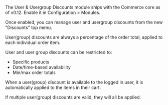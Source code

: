 The User & Usergroup Discounts module ships with the Commerce core as of v0.12. Enable it in Configuration > Modules. 

Once enabled, you can manage user and usergroup discounts from the new "Discounts" top menu. 

User(group) discounts are always a percentage of the order total, applied to each individual order item. 

User and user group discounts can be restricted to:

- Specific products
- Date/time-based availability
- Min/max order totals

When a user(group) discount is available to the logged in user, it is automatically applied to the items in their cart. 

If multiple user(group) discounts are valid, they will all be applied. 